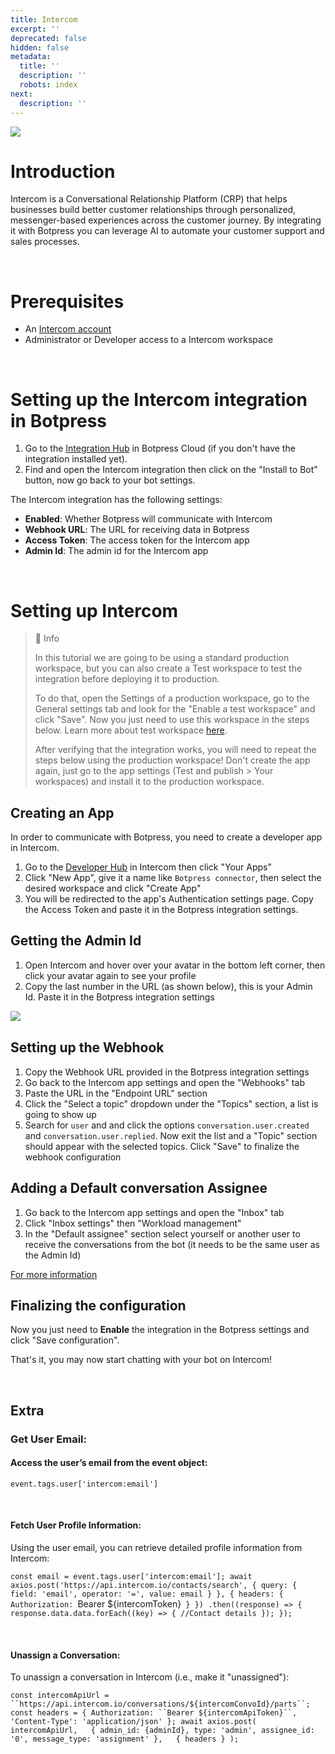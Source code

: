 ```yaml
---
title: Intercom
excerpt: ''
deprecated: false
hidden: false
metadata:
  title: ''
  description: ''
  robots: index
next:
  description: ''
---
```

![](https://files.readme.io/f69ccb4-image.png)

# Introduction

Intercom is a Conversational Relationship Platform (CRP) that helps businesses build better customer relationships through personalized, messenger-based experiences across the customer journey. By integrating it with Botpress you can leverage AI to automate your customer support and sales processes.

<br />

# Prerequisites

* An [Intercom account](https://www.intercom.com/)
* Administrator or Developer access to a Intercom workspace 

<br />

# Setting up the Intercom integration in Botpress

1. Go to the [Integration Hub](https://app.botpress.cloud/hub) in Botpress Cloud (if you don't have the integration installed yet).
2. Find and open the Intercom integration then click on the "Install to Bot" button, now go back to your bot settings.

The Intercom integration has the following settings:

* **Enabled**: Whether Botpress will communicate with Intercom
* **Webhook URL**: The URL for receiving data in Botpress
* **Access Token**: The access token for the Intercom app
* **Admin Id**: The admin id for the Intercom app

<br />

# Setting up Intercom

> 📘 Info
>
> In this tutorial we are going to be using a standard production workspace, but you can also create a Test workspace to test the integration before deploying it to production.
>
> To do that, open the Settings of a production workspace, go to the General settings tab and look for the "Enable a test workspace" and click "Save". Now you just need to use this workspace in the steps below. Learn more about test workspace [here](https://www.intercom.com/help/en/articles/188-create-a-test-workspace-in-intercom).
>
> After verifying that the integration works, you will need to repeat the steps below using the production workspace! Don't create the app again, just go to the app settings (Test and publish > Your workspaces) and install it to the production workspace.

## Creating an App

In order to communicate with Botpress, you need to create a developer app in Intercom.

1. Go to the [Developer Hub](https://developers.intercom.com/) in Intercom then click "Your Apps"
2. Click "New App", give it a name like `Botpress connector`, then select the desired workspace and click "Create App"
3. You will be redirected to the app's Authentication settings page. Copy the Access Token and paste it in the Botpress integration settings.

## Getting the Admin Id

1. Open Intercom and hover over your avatar in the bottom left corner, then click your avatar again to see your profile
2. Copy the last number in the URL (as shown below), this is your Admin Id. Paste it in the Botpress integration settings

<Image align="left" src="https://files.readme.io/428e56f-image.png" />

<br />

## Setting up the Webhook

1. Copy the Webhook URL provided in the Botpress integration settings
2. Go back to the Intercom app settings and open the "Webhooks" tab
3. Paste the URL in the "Endpoint URL" section
4. Click the "Select a topic" dropdown under the "Topics" section, a list is going to show up
5. Search for `user` and and click the options `conversation.user.created` and `conversation.user.replied`. Now exit the list and a "Topic" section should appear with the selected topics. Click "Save" to finalize the webhook configuration

## Adding a Default conversation Assignee

1. Go back to the Intercom app settings and open the "Inbox" tab
2. Click "Inbox settings" then "Workload management"
3. In the "Default assignee" section select yourself or another user to receive the conversations from the bot (it needs to be the same user as the Admin Id)

[For more information](https://www.intercom.com/help/en/articles/6561699-assign-conversations-to-teammates-and-teams) 

## Finalizing the configuration

Now you just need to **Enable** the integration in the Botpress settings and click "Save configuration".

That's it, you may now start chatting with your bot on Intercom!

<br />

## Extra

### Get User Email:

#### Access the user’s email from the event object:

`event.tags.user['intercom:email']`

<br />

#### Fetch User Profile Information:

Using the user email, you can retrieve detailed profile information from Intercom:

`const email = event.tags.user['intercom:email'];
await axios.post('https://api.intercom.io/contacts/search', {
    query: {
      field: 'email',
      operator: '=',
      value: email
    }
  }, {
    headers: {
      Authorization: `Bearer $\{intercomToken}`
    }
  })
  .then((response) => {
    response.data.data.forEach((key) => {
      //Contact details
    });
  });`

<br />

#### Unassign a Conversation:

To unassign a conversation in Intercom (i.e., make it "unassigned"):

`const intercomApiUrl = ``https://api.intercom.io/conversations/${intercomConvoId}/parts``;
const headers = {
  Authorization: ``Bearer ${intercomApiToken}``,
  'Content-Type': 'application/json'
};
await axios.post(
  intercomApiUrl,   {
    admin_id: {adminId},
    type: 'admin',
    assignee_id: '0',
    message_type: 'assignment'
  },   { headers }
);`
